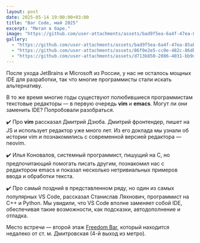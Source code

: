 ```yaml
---
layout: post
date: 2025-05-14 19:00:00+03:00
title: "Bar Code, май 2025"
excerpt: "Митап в баре."
image: "https://github.com/user-attachments/assets/bad9f5ea-6a4f-47ea-85ab-b15fa5aafcbd"
gallery:
  - "https://github.com/user-attachments/assets/bad9f5ea-6a4f-47ea-85ab-b15fa5aafcbd"
  - "https://github.com/user-attachments/assets/86f0e2e5-cc0e-482c-86db-abe2f0f0d370"
  - "https://github.com/user-attachments/assets/d713b850-2086-4031-bb9d-30d642fec44b"
---
```


После ухода JetBrains и Microsoft из России, у нас не осталось мощных IDE для разработки, так что многие программисты стали искать альтернативу.

В то же время многие годы существуют полюбившиеся программистам текстовые редакторы — в первую очередь **vim** и **emacs**. Могут ли они заменить IDE? Попробовали разобраться.

✔️ Про **vim** рассказал Дмитрий Дзюба. Дмитрий фронтендер, пишет на JS и использует редактор уже много лет. Из его доклада мы узнали об истории vim и познакомились с современной версией редактора — neovim.

✔️ Илья Коновалов, системный программист, пишущий на C, но предпочитающий помогать писать другим, познакомил нас с редактором emacs и показал несколько нетривиальных примеров ввода и обработки текста.

✔️ Про самый поздний в представленном ряду, но один из самых популярных VS Code, рассказал Станислав Ляхнович, программист на C++ и Python. Мы увидили, что VS Code вполне заменяет собой IDE, обеспечивая такие возможности, как подсказки, автодополнение и отладка.

Место встречи — второй этаж [Freedom Bar](https://freedombar.ru/), который находится недалеко от ст. м. Дмитровская (4-й выход из метро).

